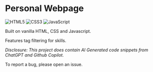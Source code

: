 # Personal Webpage
![HTML5](https://img.shields.io/badge/html5-%23E34F26.svg?style=for-the-badge&logo=html5&logoColor=white)
![CSS3](https://img.shields.io/badge/css3-%231572B6.svg?style=for-the-badge&logo=css3&logoColor=white)
![JavaScript](https://img.shields.io/badge/javascript-%23323330.svg?style=for-the-badge&logo=javascript&logoColor=%23F7DF1E)

Built on vanilla HTML, CSS and Javascript.

Features tag filtering for skills.

*Disclosure: This project does contain AI Generated code snippets from ChatGPT and Github Copilot.*

To report a bug, please open an issue.